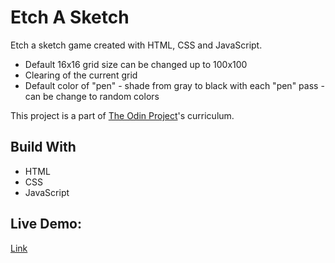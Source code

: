 # Etch A Sketch

Etch a sketch game created with HTML, CSS and JavaScript.

- Default 16x16 grid size can be changed up to 100x100
- Clearing of the current grid
- Default color of "pen" - shade from gray to black with each "pen" pass - can be change to random colors

This project is a part of [The Odin Project](https://www.theodinproject.com/)'s curriculum.

## Build With

- HTML
- CSS
- JavaScript

## Live Demo:

[Link](https://natesgh.github.io/Etch-A-Sketch/)

